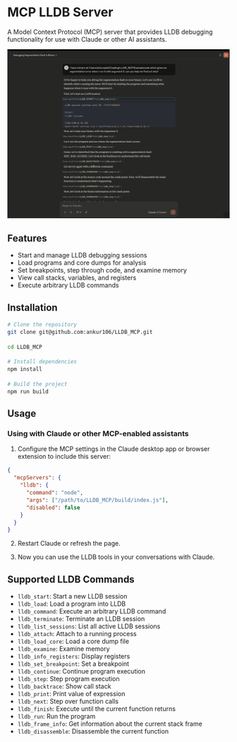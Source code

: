 # MCP LLDB Server

A Model Context Protocol (MCP) server that provides LLDB debugging functionality for use with Claude or other AI assistants.



![Example with claude](/example/example.png)

## Features

- Start and manage LLDB debugging sessions
- Load programs and core dumps for analysis
- Set breakpoints, step through code, and examine memory
- View call stacks, variables, and registers
- Execute arbitrary LLDB commands

## Installation

```bash
# Clone the repository
git clone git@github.com:ankur106/LLDB_MCP.git

cd LLDB_MCP

# Install dependencies
npm install

# Build the project
npm run build
```

## Usage

### Using with Claude or other MCP-enabled assistants

1. Configure the MCP settings in the Claude desktop app or browser extension to include this server:

```json
{
  "mcpServers": {
    "lldb": {
      "command": "node",
      "args": ["/path/to/LLDB_MCP/build/index.js"],
      "disabled": false
    }
  }
}
```

2. Restart Claude or refresh the page.

3. Now you can use the LLDB tools in your conversations with Claude.


## Supported LLDB Commands

- `lldb_start`: Start a new LLDB session
- `lldb_load`: Load a program into LLDB
- `lldb_command`: Execute an arbitrary LLDB command
- `lldb_terminate`: Terminate an LLDB session
- `lldb_list_sessions`: List all active LLDB sessions
- `lldb_attach`: Attach to a running process
- `lldb_load_core`: Load a core dump file
- `lldb_examine`: Examine memory
- `lldb_info_registers`: Display registers
- `lldb_set_breakpoint`: Set a breakpoint
- `lldb_continue`: Continue program execution
- `lldb_step`: Step program execution
- `lldb_backtrace`: Show call stack
- `lldb_print`: Print value of expression
- `lldb_next`: Step over function calls
- `lldb_finish`: Execute until the current function returns
- `lldb_run`: Run the program
- `lldb_frame_info`: Get information about the current stack frame
- `lldb_disassemble`: Disassemble the current function
